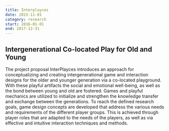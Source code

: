 ```yaml
---
title: Interplayces
date: 2015-11-01
category: research
start: 2016-01-01
end: 2017-12-31
---
```


## Intergenerational Co-located Play for Old and Young

The project proposal InterPlayces introduces an approach for conceptualizing and creating intergenerational game and interaction designs for the older and younger generation via a co-located playground. With these playful artifacts the social and emotional well-being, as well as the bond between young and old are fostered. Games and playful mechanics are utilized to initialize and strengthen the knowledge transfer and exchange between the generations. To reach the defined research goals, game design concepts are developed that address the various needs and requirements of the different player groups. This is achieved through player roles that are adapted to the needs of the players, as well as via effective and intuitive interaction techniques and methods.
